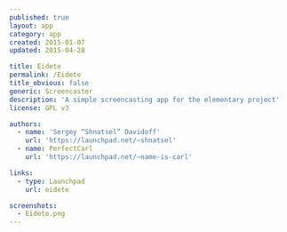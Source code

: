 ```yaml
---
published: true
layout: app
category: app
created: 2015-01-07
updated: 2015-04-28

title: Eidete
permalink: /Eidete
title_obvious: false
generic: Screencaster
description: 'A simple screencasting app for the elementary project'
license: GPL v3

authors:
  - name: 'Sergey “Shnatsel” Davidoff'
    url: 'https://launchpad.net/~shnatsel'
  - name: PerfectCarl
    url: 'https://launchpad.net/~name-is-carl'

links:
  - type: Launchpad
    url: eidete

screenshots:
  - Eidete.png
---
```

